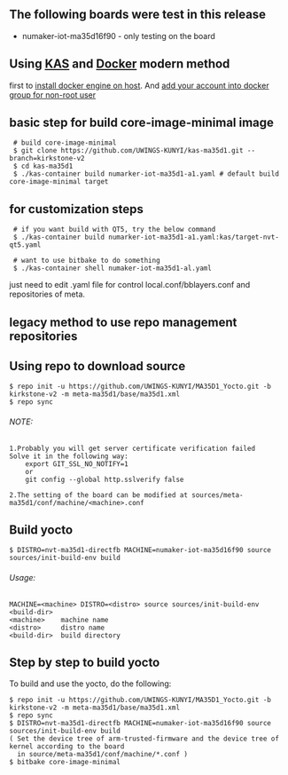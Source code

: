 ## The following boards were test in this release

* numaker-iot-ma35d16f90 - only testing on the board

## Using [KAS](https://github.com/siemens/kas) and [Docker](https://docs.docker.com/engine/install/) modern method

first to [install docker engine on host](https://docs.docker.com/engine/install/). And [add your account into docker group for non-root user](https://docs.docker.com/engine/install/linux-postinstall/)

## basic step for build core-image-minimal image
```
 # build core-image-minimal
 $ git clone https://github.com/UWINGS-KUNYI/kas-ma35d1.git --branch=kirkstone-v2
 $ cd kas-ma35d1
 $ ./kas-container build numarker-iot-ma35d1-a1.yaml # default build core-image-minimal target
```
## for customization steps
```
 # if you want build with QT5, try the below command
 $ ./kas-container build numarker-iot-ma35d1-a1.yaml:kas/target-nvt-qt5.yaml

 # want to use bitbake to do something
 $ ./kas-container shell numaker-iot-ma35d1-al.yaml
```

just need to edit .yaml file for control local.conf/bblayers.conf and repositories of meta.

## legacy method to use repo management repositories
## Using repo to download source
```
$ repo init -u https://github.com/UWINGS-KUNYI/MA35D1_Yocto.git -b kirkstone-v2 -m meta-ma35d1/base/ma35d1.xml
$ repo sync
```
###### NOTE:
```
1.Probably you will get server certificate verification failed
Solve it in the following way:
	export GIT_SSL_NO_NOTIFY=1
	or
	git config --global http.sslverify false

2.The setting of the board can be modified at sources/meta-ma35d1/conf/machine/<machine>.conf
```

## Build yocto
```
$ DISTRO=nvt-ma35d1-directfb MACHINE=numaker-iot-ma35d16f90 source  sources/init-build-env build
```

###### Usage:
	MACHINE=<machine> DISTRO=<distro> source sources/init-build-env <build-dir>
	<machine>    machine name
	<distro>     distro name
	<build-dir>  build directory

## Step by step to build yocto
To build and use the yocto, do the following:
```
$ repo init -u https://github.com/UWINGS-KUNYI/MA35D1_Yocto.git -b kirkstone-v2 -m meta-ma35d1/base/ma35d1.xml
$ repo sync
$ DISTRO=nvt-ma35d1-directfb MACHINE=numaker-iot-ma35d16f90 source  sources/init-build-env build
( Set the device tree of arm-trusted-firmware and the device tree of kernel according to the board
  in source/meta-ma35d1/conf/machine/*.conf )
$ bitbake core-image-minimal

```
